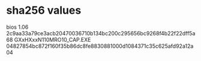 # sha256 values
bios 1.06 2c9aa33a79ce3acb20470036710b134bc200c295656bc9268f4b22f22dff5a68 
GXxHXxxN110MRO10_CAP.EXE 04827854bc872f160f35b86dc8fe8830881000d1084371c35c625afd92a12a04
